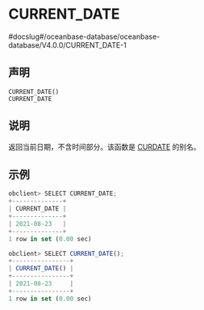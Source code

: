 CURRENT_DATE 
=================================
#docslug#/oceanbase-database/oceanbase-database/V4.0.0/CURRENT_DATE-1


声明 
-----------------------

```unknow
CURRENT_DATE()
CURRENT_DATE
```



说明 
-----------------------

返回当前日期，不含时间部分。该函数是 [CURDATE](../1.date-and-time-functions-1/3.CURDATE.md) 的别名。

示例 
-----------------------

```javascript
obclient> SELECT CURRENT_DATE;
+--------------+
| CURRENT_DATE |
+--------------+
| 2021-08-23   |
+--------------+
1 row in set (0.00 sec)

obclient> SELECT CURRENT_DATE();
+----------------+
| CURRENT_DATE() |
+----------------+
| 2021-08-23     |
+----------------+
1 row in set (0.00 sec)
```


